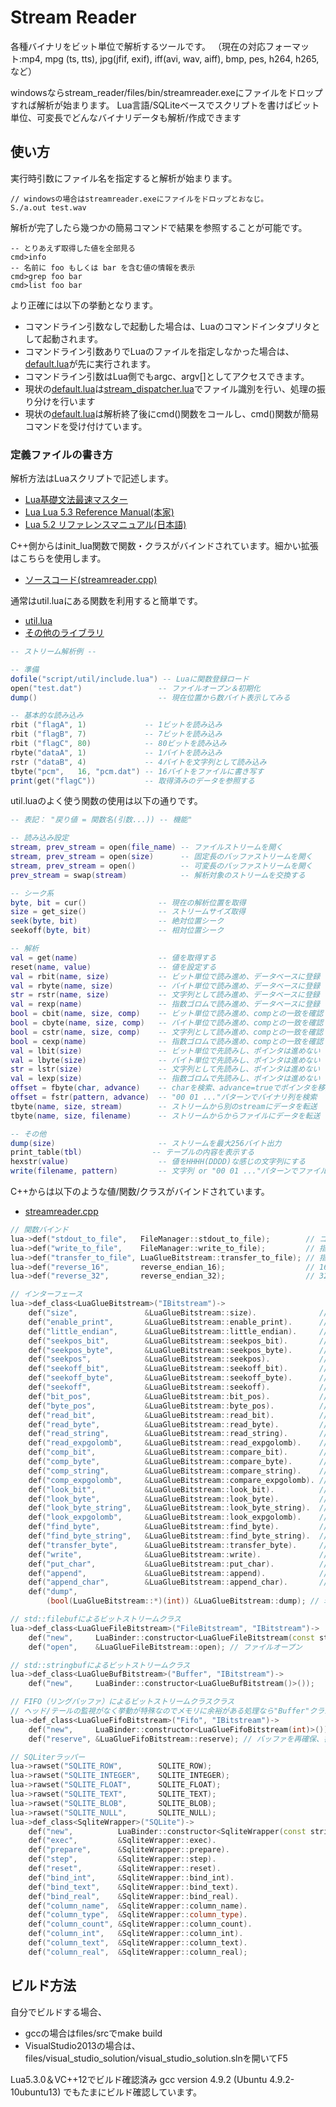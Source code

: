 # Stream Reader

各種バイナリをビット単位で解析するツールです。
（現在の対応フォーマット:mp4, mpg (ts, tts), jpg(jfif, exif), iff(avi, wav, aiff), bmp, pes, h264, h265, など）

windowsならstream_reader/files/bin/streamreader.exeにファイルをドロップすれば解析が始まります。
Lua言語/SQLiteベースでスクリプトを書けばビット単位、可変長でどんなバイナリデータも解析/作成できます

## 使い方

実行時引数にファイル名を指定すると解析が始まります。
```
// windowsの場合はstreamreader.exeにファイルをドロップとおなじ。
S./a.out test.wav
```
解析が完了したら幾つかの簡易コマンドで結果を参照することが可能です。
```
-- とりあえず取得した値を全部見る
cmd>info
-- 名前に foo もしくは bar を含む値の情報を表示
cmd>grep foo bar
cmd>list foo bar
```
より正確には以下の挙動となります。
* コマンドライン引数なしで起動した場合は、Luaのコマンドインタプリタとして起動されます。
* コマンドライン引数ありでLuaのファイルを指定しなかった場合は、[default.lua][1]が先に実行されます。
* コマンドライン引数はLua側でもargc、argv[]としてアクセスできます。
* 現状の[default.lua][1]は[stream_dispatcher.lua][2]でファイル識別を行い、処理の振り分けを行います
* 現状の[default.lua][1]は解析終了後にcmd()関数をコールし、cmd()関数が簡易コマンドを受け付けています。


### 定義ファイルの書き方

解析方法はLuaスクリプトで記述します。
* [Lua基礎文法最速マスター](http://handasse.blogspot.com/2010/02/lua.html)
* [Lua Lua 5.3 Reference Manual(本家)](http://www.lua.org/manual/5.3/)
* [Lua 5.2 リファレンスマニュアル(日本語)](http://milkpot.sakura.ne.jp/lua/lua52_manual_ja.html)

C++側からはinit_lua関数で関数・クラスがバインドされています。細かい拡張はこちらを使用します。
* [ソースコード(streamreader.cpp)](https://github.com/rflab/stream_reader/blob/master/files/src/streamreader.cpp)

通常はutil.luaにある関数を利用すると簡単です。
* [util.lua](https://github.com/rflab/stream_reader/blob/master/files/bin/script/util/util.lua)
* [その他のライブラリ](https://github.com/rflab/stream_reader/blob/master/files/bin/script/util/)

```lua
-- ストリーム解析例 --

-- 準備
dofile("script/util/include.lua") -- Luaに関数登録ロード
open("test.dat")                 -- ファイルオープン＆初期化
dump()                           -- 現在位置から数バイト表示してみる

-- 基本的な読み込み
rbit ("flagA", 1)             -- 1ビットを読み込み
rbit ("flagB", 7)             -- 7ビットを読み込み
rbit ("flagC", 80)            -- 80ビットを読み込み
rbyte("dataA", 1)             -- 1バイトを読み込み
rstr ("dataB", 4)             -- 4バイトを文字列として読み込み
tbyte("pcm",   16, "pcm.dat") -- 16バイトをファイルに書き写す
print(get("flagC"))           -- 取得済みのデータを参照する
```
util.luaのよく使う関数の使用は以下の通りです。
```lua
-- 表記： "戻り値 = 関数名(引数...)) -- 機能"

-- 読み込み設定
stream, prev_stream = open(file_name) -- ファイルストリームを開く
stream, prev_stream = open(size)      -- 固定長のバッファストリームを開く
stream, prev_stream = open()          -- 可変長のバッファストリームを開く
prev_stream = swap(stream)            -- 解析対象のストリームを交換する

-- シーク系
byte, bit = cur()                -- 現在の解析位置を取得
size = get_size()                -- ストリームサイズ取得
seek(byte, bit)                  -- 絶対位置シーク
seekoff(byte, bit)               -- 相対位置シーク

-- 解析
val = get(name)                  -- 値を取得する
reset(name, value)               -- 値を設定する
val = rbit(name, size)           -- ビット単位で読み進め、データベースに登録
val = rbyte(name, size)          -- バイト単位で読み進め、データベースに登録
str = rstr(name, size)           -- 文字列として読み進め、データベースに登録
val = rexp(name)                 -- 指数ゴロムで読み進め、データベースに登録
bool = cbit(name, size, comp)    -- ビット単位で読み進め、compとの一致を確認
bool = cbyte(name, size, comp)   -- バイト単位で読み進め、compとの一致を確認
bool = cstr(name, size, comp)    -- 文字列として読み進め、compとの一致を確認
bool = cexp(name)                -- 指数ゴロムで読み進め、compとの一致を確認
val = lbit(size)                 -- ビット単位で先読みし、ポインタは進めない
val = lbyte(size)                -- バイト単位で先読みし、ポインタは進めない
str = lstr(size)                 -- 文字列として先読みし、ポインタは進めない
val = lexp(size)                 -- 指数ゴロムで先読みし、ポインタは進めない
offset = fbyte(char, advance)    -- charを検索、advance=trueでポインタを移動
offset = fstr(pattern, advance)  -- "00 01 ..."パターンでバイナリ列を検索
tbyte(name, size, stream)        -- ストリームから別のstreamにデータを転送
tbyte(name, size, filename)      -- ストリームからからファイルにデータを転送

-- その他
dump(size)                       -- ストリームを最大256バイト出力
print_table(tbl)　　　　         -- テーブルの内容を表示する
hexstr(value)                    -- 値をHHHH(DDDD)な感じの文字列にする
write(filename, pattern)         -- 文字列 or "00 01 ..."パターンでファイル追記
```
C++からは以下のような値/関数/クラスがバインドされています。
* [streamreader.cpp](https://github.com/rflab/stream_reader/blob/master/files/src/streamreader.cpp)
```cpp
// 関数バインド
lua->def("stdout_to_file",   FileManager::stdout_to_file);        // コンソール出力の出力先切り替え
lua->def("write_to_file",    FileManager::write_to_file);         // 指定したバイト列をファイルに出力
lua->def("transfer_to_file", LuaGlueBitstream::transfer_to_file); // 指定したストリームををファイルに出力
lua->def("reverse_16",       reverse_endian_16);                  // 16ビットエンディアン変換
lua->def("reverse_32",       reverse_endian_32);                  // 32ビットエンディアン変換

// インターフェース
lua->def_class<LuaGlueBitstream>("IBitstream")->
	def("size",               &LuaGlueBitstream::size).              // ファイルサイズ取得
	def("enable_print",       &LuaGlueBitstream::enable_print).      // 解析ログのON/OFF
	def("little_endian",      &LuaGlueBitstream::little_endian).     // ２バイト/４バイトの読み込み時はエンディアンを変換する
	def("seekpos_bit",        &LuaGlueBitstream::seekpos_bit).       // 先頭からファイルポインタ移動
	def("seekpos_byte",       &LuaGlueBitstream::seekpos_byte).      // 先頭からファイルポインタ移動
	def("seekpos",            &LuaGlueBitstream::seekpos).           // 先頭からファイルポインタ移動
	def("seekoff_bit",        &LuaGlueBitstream::seekoff_bit).       // 現在位置からファイルポインタ移動
	def("seekoff_byte",       &LuaGlueBitstream::seekoff_byte).      // 現在位置からファイルポインタ移動
	def("seekoff",            &LuaGlueBitstream::seekoff).           // 現在位置からファイルポインタ移動
	def("bit_pos",            &LuaGlueBitstream::bit_pos).           // 現在のビットオフセットを取得
	def("byte_pos",           &LuaGlueBitstream::byte_pos).          // 現在のバイトオフセットを取得
	def("read_bit",           &LuaGlueBitstream::read_bit).          // ビット単位で読み込み
	def("read_byte",          &LuaGlueBitstream::read_byte).         // バイト単位で読み込み
	def("read_string",        &LuaGlueBitstream::read_string).       // 文字列を読み込み
	def("read_expgolomb",     &LuaGlueBitstream::read_expgolomb).    // 指数ゴロムとしてビットを読む
	def("comp_bit",           &LuaGlueBitstream::compare_bit).       // ビット単位で比較
	def("comp_byte",          &LuaGlueBitstream::compare_byte).      // バイト単位で比較
	def("comp_string",        &LuaGlueBitstream::compare_string).    // 文字列を比較
	def("comp_expgolomb",     &LuaGlueBitstream::compare_expgolomb). // 指数ゴロムを比較
	def("look_bit",           &LuaGlueBitstream::look_bit).          // ポインタを進めないでビット値を取得、4byteまで
	def("look_byte",          &LuaGlueBitstream::look_byte).         // ポインタを進めないでバイト値を取得、4byteまで
	def("look_byte_string",   &LuaGlueBitstream::look_byte_string).  // ポインタを進めないで文字列を取得
	def("look_expgolomb",     &LuaGlueBitstream::look_expgolomb).    // ポインタを進めないで指数ゴロムを取得、4byteまで
	def("find_byte",          &LuaGlueBitstream::find_byte).         // １バイトの一致を検索
	def("find_byte_string",   &LuaGlueBitstream::find_byte_string).  // 数バイト分の一致を検索
	def("transfer_byte",      &LuaGlueBitstream::transfer_byte).     // 部分ストリーム(Bitstream)を作成
	def("write",              &LuaGlueBitstream::write).             // ビットストリームの終端に書き込む
	def("put_char",           &LuaGlueBitstream::put_char).          // ビットストリームの終端に書き込む
	def("append",             &LuaGlueBitstream::append).            // ビットストリームの終端に書き込む
	def("append_char",        &LuaGlueBitstream::append_char).       // ビットストリームの終端に書き込む
	def("dump",
		(bool(LuaGlueBitstream::*)(int)) &LuaGlueBitstream::dump); // 現在位置からバイト表示

// std::filebufによるビットストリームクラス
lua->def_class<LuaGlueFileBitstream>("FileBitstream", "IBitstream")->
	def("new",     LuaBinder::constructor<LuaGlueFileBitstream(const string&, const string&)>()).
	def("open",    &LuaGlueFileBitstream::open); // ファイルオープン

// std::stringbufによるビットストリームクラス
lua->def_class<LuaGlueBufBitstream>("Buffer", "IBitstream")->
	def("new",     LuaBinder::constructor<LuaGlueBufBitstream()>());

// FIFO（リングバッファ）によるビットストリームクラスクラス
// ヘッド/テールの監視がなく挙動が特殊なのでメモリに余裕がある処理なら"Buffer"クラスを使ったほうが良い
lua->def_class<LuaGlueFifoBitstream>("Fifo", "IBitstream")->
	def("new",     LuaBinder::constructor<LuaGlueFifoBitstream(int)>()).
	def("reserve", &LuaGlueFifoBitstream::reserve); // バッファを再確保、書き込み済みデータは破棄

// SQLiterラッパー
lua->rawset("SQLITE_ROW",        SQLITE_ROW);
lua->rawset("SQLITE_INTEGER",    SQLITE_INTEGER);
lua->rawset("SQLITE_FLOAT",      SQLITE_FLOAT);
lua->rawset("SQLITE_TEXT",       SQLITE_TEXT);
lua->rawset("SQLITE_BLOB",       SQLITE_BLOB);
lua->rawset("SQLITE_NULL",       SQLITE_NULL);
lua->def_class<SqliteWrapper>("SQLite")->
	def("new",          LuaBinder::constructor<SqliteWrapper(const string&)>()).
	def("exec",         &SqliteWrapper::exec).
	def("prepare",      &SqliteWrapper::prepare).
	def("step",         &SqliteWrapper::step).
	def("reset",        &SqliteWrapper::reset).
	def("bind_int",     &SqliteWrapper::bind_int).
	def("bind_text",    &SqliteWrapper::bind_text).
	def("bind_real",    &SqliteWrapper::bind_real).
	def("column_name",  &SqliteWrapper::column_name).
	def("column_type",  &SqliteWrapper::column_type).
	def("column_count", &SqliteWrapper::column_count).
	def("column_int",   &SqliteWrapper::column_int).
	def("column_text",  &SqliteWrapper::column_text).
	def("column_real",  &SqliteWrapper::column_real);
```
## ビルド方法

自分でビルドする場合、
* gccの場合はfiles/srcでmake build
* VisualStudio2013の場合は、files/visual_studio_solution/visual_studio_solution.slnを開いてF5

Lua5.3.0＆VC++12でビルド確認済み
gcc version 4.9.2 (Ubuntu 4.9.2-10ubuntu13) でもたまにビルド確認しています。

[1]: https://github.com/rflab/stream_reader/blob/master/files/bin/script/default.lua
[2]: https://github.com/rflab/stream_reader/blob/master/files/bin/script/streamdef/stream_dispatcher.lua
